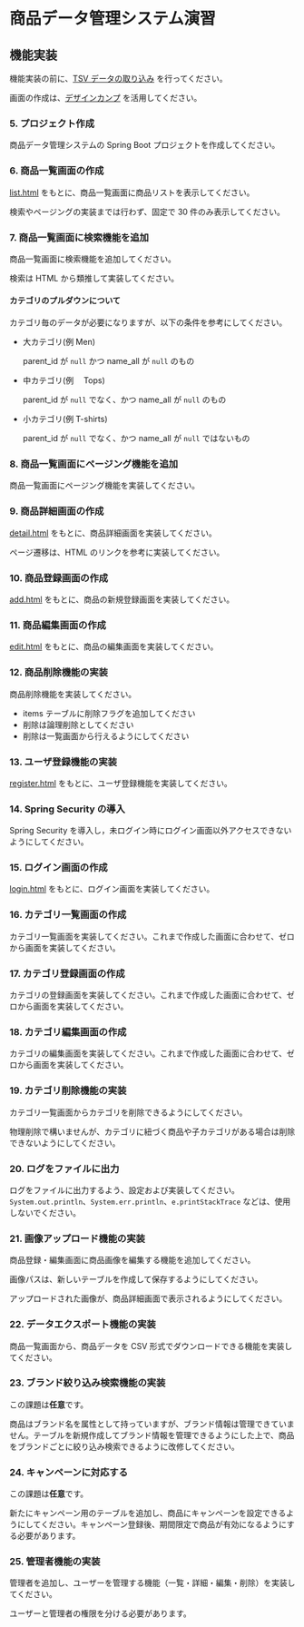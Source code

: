 # 商品データ管理システム演習

## 機能実装

機能実装の前に、[TSV データの取り込み](../data/README.md) を行ってください。

画面の作成は、[デザインカンプ](../static/README.md) を活用してください。

### 5. プロジェクト作成

商品データ管理システムの Spring Boot プロジェクトを作成してください。

### 6. 商品一覧画面の作成

[list.html](../static/list.html) をもとに、商品一覧画面に商品リストを表示してください。

検索やページングの実装までは行わず、固定で 30 件のみ表示してください。

### 7. 商品一覧画面に検索機能を追加

商品一覧画面に検索機能を追加してください。

検索は HTML から類推して実装してください。

#### カテゴリのプルダウンについて

カテゴリ毎のデータが必要になりますが、以下の条件を参考にしてください。

- 大カテゴリ(例 Men)

  parent_id が `null` かつ name_all が `null` のもの

- 中カテゴリ(例　 Tops)

  parent_id が `null` でなく、かつ name_all が `null` のもの

- 小カテゴリ(例 T-shirts)

  parent_id が `null` でなく、かつ name_all が `null` ではないもの

### 8. 商品一覧画面にページング機能を追加

商品一覧画面にページング機能を実装してください。

### 9. 商品詳細画面の作成

[detail.html](../static/detail.html) をもとに、商品詳細画面を実装してください。

ページ遷移は、HTML のリンクを参考に実装してください。

### 10. 商品登録画面の作成

[add.html](../static/add.html) をもとに、商品の新規登録画面を実装してください。

### 11. 商品編集画面の作成

[edit.html](../static/edit.html) をもとに、商品の編集画面を実装してください。

### 12. 商品削除機能の実装

商品削除機能を実装してください。

- items テーブルに削除フラグを追加してください
- 削除は論理削除としてください
- 削除は一覧画面から行えるようにしてください

### 13. ユーザ登録機能の実装

[register.html](../static/register.html) をもとに、ユーザ登録機能を実装してください。

### 14. Spring Security の導入

Spring Security を導入し，未ログイン時にログイン画面以外アクセスできないようにしてください。

### 15. ログイン画面の作成

[login.html](../static/login.html) をもとに、ログイン画面を実装してください。

### 16. カテゴリ一覧画面の作成

カテゴリ一覧画面を実装してください。これまで作成した画面に合わせて、ゼロから画面を実装してください。

### 17. カテゴリ登録画面の作成

カテゴリの登録画面を実装してください。これまで作成した画面に合わせて、ゼロから画面を実装してください。

### 18. カテゴリ編集画面の作成

カテゴリの編集画面を実装してください。これまで作成した画面に合わせて、ゼロから画面を実装してください。

### 19. カテゴリ削除機能の実装

カテゴリ一覧画面からカテゴリを削除できるようにしてください。

物理削除で構いませんが、カテゴリに紐づく商品や子カテゴリがある場合は削除できないようにしてください。

### 20. ログをファイルに出力

ログをファイルに出力するよう、設定および実装してください。
`System.out.println`、`System.err.println`、`e.printStackTrace` などは、使用しないでください。

### 21. 画像アップロード機能の実装

商品登録・編集画面に商品画像を編集する機能を追加してください。

画像パスは、新しいテーブルを作成して保存するようにしてください。

アップロードされた画像が、商品詳細画面で表示されるようにしてください。

### 22. データエクスポート機能の実装

商品一覧画面から、商品データを CSV 形式でダウンロードできる機能を実装してください。

### 23. ブランド絞り込み検索機能の実装

この課題は**任意**です。

商品はブランド名を属性として持っていますが、ブランド情報は管理できていません。テーブルを新規作成してブランド情報を管理できるようにした上で、商品をブランドごとに絞り込み検索できるように改修してください。

### 24. キャンペーンに対応する

この課題は**任意**です。

新たにキャンペーン用のテーブルを追加し、商品にキャンペーンを設定できるようにしてください。キャンペーン登録後、期間限定で商品が有効になるようにする必要があります。

### 25. 管理者機能の実装

管理者を追加し、ユーザーを管理する機能（一覧・詳細・編集・削除）を実装してください。

ユーザーと管理者の権限を分ける必要があります。
